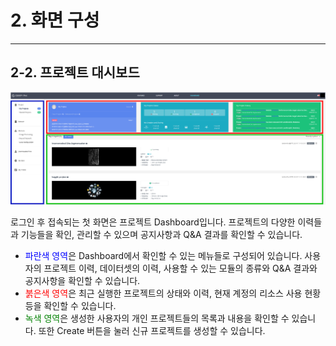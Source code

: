 # 2. 화면 구성

***

## 2-2. 프로젝트 대시보드

![](manual_2-2_1.png)

로그인 후 접속되는 첫 화면은 프로젝트 Dashboard입니다.
프로젝트의 다양한 이력들과 기능들을 확인, 관리할 수 있으며 공지사항과 Q&A 결과를 확인할 수 있습니다.

* <span style="color:blue">파란색 영역</span>은 Dashboard에서 확인할 수 있는 메뉴들로 구성되어 있습니다. 사용자의 프로젝트 이력, 데이터셋의 이력, 사용할 수 있는 모듈의 종류와 Q&A 결과와 공지사항을 확인할 수 있습니다.
* <span style="color:red">붉은색 영역</span>은 최근 실행한 프로젝트의 상태와 이력, 현재 계정의 리소스 사용 현황 등을 확인할 수 있습니다.
* <span style="color:green">녹색 영역</span>은 생성한 사용자의 개인 프로젝트들의 목록과 내용을 확인할 수 있습니다. 또한 Create 버튼을 눌러 신규 프로젝트를 생성할 수 있습니다.